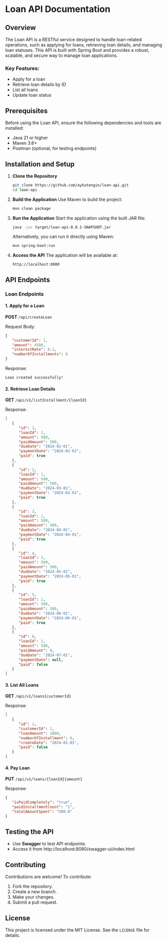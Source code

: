 # Loan API Documentation

## Overview

The Loan API is a RESTful service designed to handle loan-related operations, such as applying for loans, retrieving loan details, and managing loan statuses. This API is built with Spring Boot and provides a robust, scalable, and secure way to manage loan applications.

### Key Features:

- Apply for a loan
- Retrieve loan details by ID
- List all loans
- Update loan status

## Prerequisites

Before using the Loan API, ensure the following dependencies and tools are installed:

- Java 21 or higher
- Maven 3.6+
- Postman (optional, for testing endpoints)

## Installation and Setup

1. **Clone the Repository**

   ```bash
   git clone https://github.com/aykutengin/loan-api.git
   cd loan-api
   ```

2. **Build the Application** Use Maven to build the project:

   ```bash
   mvn clean package
   ```

3. **Run the Application** Start the application using the built JAR file:

   ```bash
   java -jar target/loan-api-0.0.1-SNAPSHOT.jar
   ```

   Alternatively, you can run it directly using Maven:

   ```bash
   mvn spring-boot:run
   ```

4. **Access the API** The application will be available at:

   ```
   http://localhost:8080
   ```

## API Endpoints

### Loan Endpoints

#### 1. Apply for a Loan

**POST** `/api/createLoan`

Request Body:

```json
{  
   "customerId": 1,
   "amount": 4500,
   "interestRate": 0.1,
   "numberOfInstallments": 9
}
```

Response:

```bash
Loan created successfully!
```

#### 2. Retrieve Loan Details

**GET** `/api/v1/listInstallment/{loanId}`

Response:

```json
[
   {
      "id": 1,
      "loanId": 1,
      "amount": 500,
      "paidAmount": 500,
      "dueDate": "2024-02-01",
      "paymentDate": "2024-02-01",
      "paid": true
   },
   {
      "id": 2,
      "loanId": 1,
      "amount": 500,
      "paidAmount": 500,
      "dueDate": "2024-03-01",
      "paymentDate": "2024-03-01",
      "paid": true
   },
   {
      "id": 3,
      "loanId": 1,
      "amount": 500,
      "paidAmount": 500,
      "dueDate": "2024-04-01",
      "paymentDate": "2024-04-01",
      "paid": true
   },
   {
      "id": 4,
      "loanId": 1,
      "amount": 500,
      "paidAmount": 500,
      "dueDate": "2024-05-01",
      "paymentDate": "2024-05-01",
      "paid": true
   },
   {
      "id": 5,
      "loanId": 1,
      "amount": 500,
      "paidAmount": 500,
      "dueDate": "2024-06-01",
      "paymentDate": "2024-06-01",
      "paid": true
   },
   {
      "id": 6,
      "loanId": 1,
      "amount": 500,
      "paidAmount": 0,
      "dueDate": "2024-07-01",
      "paymentDate": null,
      "paid": false
   }
]
```

#### 3. List All Loans

**GET** `/api/v1/loans{customerId}`

Response:

```json
[
   {
      "id": 1,
      "customerId": 1,
      "loanAmount": 3000,
      "numberOfInstallment": 6,
      "createDate": "2024-01-01",
      "paid": false
   }
]
```

#### 4. Pay Loan

**PUT** `/api/v1/loans/{loanId}{amount}`

Response:
```json
{
   "isPaidCompletely": "true",
   "paidInstallmentCount": "1",
   "totalAmountSpent": "500.0"
}
````
## Testing the API

- Use **Swagger** to test API endpoints.
- Access it from http://localhost:8080/swagger-ui/index.html

## Contributing

Contributions are welcome! To contribute:

1. Fork the repository.
2. Create a new branch.
3. Make your changes.
4. Submit a pull request.

## License

This project is licensed under the MIT License. See the `LICENSE` file for details.


